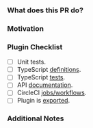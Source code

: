 ### What does this PR do?
<!-- A brief description of the change being made with this pull request. -->

### Motivation
<!-- What inspired you to submit this pull request? -->

### Plugin Checklist
<!-- Fill this section if adding or updating a plugin. Remove otherwise. -->

- [ ] Unit tests.
- [ ] TypeScript [definitions][1].
- [ ] TypeScript [tests][2].
- [ ] API [documentation][3].
- [ ] CircleCI [jobs/workflows][4].
- [ ] Plugin is [exported][5].

[1]: https://github.com/DataDog/dd-trace-js/blob/master/index.d.ts
[2]: https://github.com/DataDog/dd-trace-js/blob/master/docs/test.ts
[3]: https://github.com/DataDog/documentation/blob/master/content/en/tracing/trace_collection/library_config/nodejs.md
[4]: https://github.com/DataDog/dd-trace-js/blob/master/.circleci/config.yml
[5]: https://github.com/DataDog/dd-trace-js/blob/master/packages/dd-trace/src/plugins/index.js

### Additional Notes
<!-- Anything else we should know when reviewing? -->


